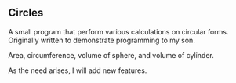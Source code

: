 ## Circles

A small program that perform various calculations on circular forms.  Originally written to demonstrate programming to my son.

Area, circumference, volume of sphere, and volume of cylinder.

As the need arises, I will add new features.